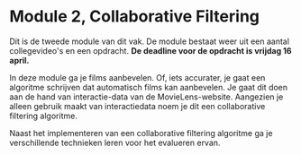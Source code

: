 # Module 2, Collaborative Filtering

Dit is de tweede module van dit vak. De module bestaat weer uit een aantal collegevideo's en een opdracht. **De deadline voor de opdracht is vrijdag 16 april.**

In deze module ga je films aanbevelen. Of, iets accurater, je gaat een algoritme schrijven dat automatisch films kan aanbevelen. Je gaat dit doen aan de hand van interactie-data van de MovieLens-website. Aangezien je alleen gebruik maakt van interactiedata noem je dit een collaborative filtering algoritme.

Naast het implementeren van een collaborative filtering algoritme ga je verschillende technieken leren voor het evalueren ervan.

